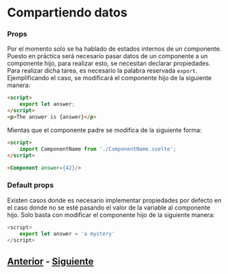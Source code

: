 # Compartiendo datos

### Props
Por el momento solo se ha hablado de estados internos de un componente.
Puesto en práctica será necesario pasar datos de un componente a un componente hijo, para realizar esto, se necesitan declarar propiedades. Para realizar dicha tarea, es necesario la palabra reservada `export`.
<br>
Ejemplificando el caso, se modificará el componente hijo de la siguiente manera:
```html
<script>
    export let answer;
</script>
<p>The answer is {answer}</p>
```

Mientas que el componente padre se modifica de la siguiente forma:
```html
<script>
    import ComponentName from './ComponentName.svelte';
</script>

<Component answer={42}/>
```
### Default props
Existen casos donde es necesario implementar propiedades por defecto en el caso donde no se esté pasando el valor de la variable al componente hijo. Solo basta con modificar el componente hijo de la siguiente manera:
```javascript
<script>
    export let answer = 'a mystery'
</script>
```

## [Anterior](https://github.com/WorkshopTechnology/Materiales/blob/master/Talleres/Svelte/4.-atributosDinamicos.md) - [Siguiente](https://github.com/WorkshopTechnology/Materiales/blob/master/Talleres/Svelte/6.-Logic.md)